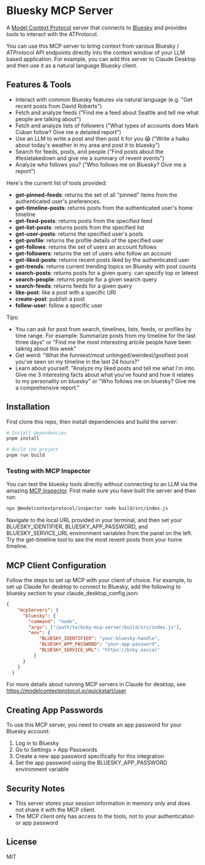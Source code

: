 # Bluesky MCP Server

A [Model Context Protocol](https://modelcontextprotocol.io/) server that connects to [Bluesky](https://bsky.app/) and provides tools to interact with the ATProtocol.

You can use this MCP server to bring context from various Bluesky / ATProtocol API endpoints directly into the context window of your LLM based application. For example, you can add this server to Claude Desktop and then use it as a natural language Bluesky client. 

## Features & Tools

- Interact with common Bluesky features via natural language (e.g. "Get recent posts from David Roberts")
- Fetch and analyze feeds ("Find me a feed about Seattle and tell me what people are talking about")
- Fetch and analyze lists of followers ("What types of accounts does Mark Cuban follow? Give me a detailed report")
- Use an LLM to write a post and then post it for you 😱 ("Write a haiku about today's weather in my area and post it to bluesky")
- Search for feeds, posts, and people ("Find posts about the #teslatakedown and give me a summary of revent events")
- Analyze who follows you? ("Who follows me on Bluesky? Give me a report")

Here's the current list of tools provided:

- **get-pinned-feeds**: returns the set of all "pinned" items from the authenticated user's preferences.
- **get-timeline-posts**: returns posts from the authenticated user's home timeline
- **get-feed-posts**: returns posts from the specified feed
- **get-list-posts**: returns posts from the specified list
- **get-user-posts**: returns the specified user's posts
- **get-profile**: returns the profile details of the specified user
- **get-follows**: returns the set of users an account follows
- **get-followers**: returns the set of users who follow an account
- **get-liked-posts**: returns recent posts liked by the authenticated user
- **get-trends**: returns current trending topics on Bluesky with post counts
- **search-posts**: returns posts for a given query. can specify top or lateest
- **search-people**: returns people for a given search query
- **search-feeds**: returns feeds for a given query
- **like-post**: like a post with a specific URI
- **create-post**: publish a post 
- **follow-user**: follow a specific user

Tips:
- You can ask for post from search, timelines, lists, feeds, or profiles by time range. For example: Summarize posts from my timeline for the last three days" or "Find me the most interesting artcile people have been talknig about this week"
- Get weird: "What the funniest/most unhinged/weirdest/goofiest post you've seen on my timeline in the last 24 hours?"
- Learn about yourself: "Analyze my liked posts and tell me what I'm into. Give me 3 interesting facts about what you've found and how it relates to my personality on bluesky" or "Who follows me on bluesky? Give me a comprehensive report."


## Installation

First clone this repo, then install dependencies and build the server:

```bash
# Install dependencies
pnpm install

# Build the project
pnpm run build
```

### Testing with MCP Inspector

You can test the bluesky tools directly without connecting to an LLM via the amazing [MCP Inspector](https://modelcontextprotocol.io/docs/tools/inspector). First make sure you have built the server and then run:

```bash
npx @modelcontextprotocol/inspector node build/src/index.js
```

Navigate to the local URL provided in your terminal, and then set your BLUESKY_IDENTIFIER, BLUESKY_APP_PASSWORD, and BLUESKY_SERVICE_URL environment variables from the panel on the left. Try the get-timeline tool to see the most revent posts from your home timeline. 

## MCP Client Configuration 

Follow the steps to set up MCP with your client of choice. For example, to set up Claude for desktop to connect to Bluesky, add the following to bluesky section to your claude_desktop_config.json:

```json
{
    "mcpServers": {
      "bluesky": {
        "command": "node",
        "args": ["/path/to/bsky-mcp-server/build/src/index.js"],
        "env": {
            "BLUESKY_IDENTIFIER": "your-bluesky-handle",
            "BLUESKY_APP_PASSWORD": "your-app-password",
            "BLUESKY_SERVICE_URL": "https://bsky.social"
          }
      }
    }
  }
```

For more details about running MCP servers in Claude for desktop, see https://modelcontextprotocol.io/quickstart/user


## Creating App Passwords

To use this MCP server, you need to create an app password for your Bluesky account:

1. Log in to Bluesky
2. Go to Settings > App Passwords
3. Create a new app password specifically for this integration
4. Set the app password using the BLUESKY_APP_PASSWORD environment variable

## Security Notes

- This server stores your session information in memory only and does not share it with the MCP client.
- The MCP client only has access to the tools, not to your authentication or app password

## License

MIT